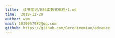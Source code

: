 ```yaml
---
title:  读书笔记/ES6函数式编程/1.md
time:  2019-12-20
author: wsm
mail: 1030057982@qq.com
github: https://github.com/Geronimomiao/advance
---
```




